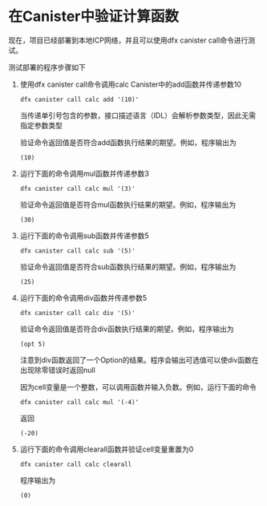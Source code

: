 # 在Canister中验证计算函数

现在，项目已经部署到本地ICP网络，并且可以使用dfx canister call命令进行测试。‌

测试部署的程序步骤如下‌

1. 使用dfx canister call命令调用calc Canister中的add函数并传递参数10

   ```text
   dfx canister call calc add '(10)'
   ```

   当传递单引号包含的参数，接口描述语言（IDL）会解析参数类型，因此无需指定参数类型

   验证命令返回值是否符合add函数执行结果的期望。例如，程序输出为

   ```text
   (10)
   ```

2. 运行下面的命令调用mul函数并传递参数3

   ```text
   dfx canister call calc mul '(3)'
   ```

   验证命令返回值是否符合mul函数执行结果的期望。例如，程序输出为

   ```text
   (30)
   ```

3. 运行下面的命令调用sub函数并传递参数5

   ```text
   dfx canister call calc sub '(5)'
   ```

   验证命令返回值是否符合sub函数执行结果的期望。例如，程序输出为

   ```text
   (25)
   ```

4. 运行下面的命令调用div函数并传递参数5

   ```text
   dfx canister call calc div '(5)'
   ```

   验证命令返回值是否符合div函数执行结果的期望。例如，程序输出为

   ```text
   (opt 5)
   ```

   注意到div函数返回了一个Option的结果。程序会输出可选值可以使div函数在出现除零错误时返回null

   因为cell变量是一个整数，可以调用函数并输入负数。例如，运行下面的命令

   ```text
   dfx canister call calc mul '(-4)'
   ```

   返回

   ```text
   (-20)
   ```

5. 运行下面的命令调用clearall函数并验证cell变量重置为0

   ```text
   dfx canister call calc clearall
   ```

   程序输出为

   ```text
   (0)
   ```

